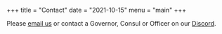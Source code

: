 +++
title = "Contact"
date = "2021-10-15"
menu = "main"
+++

Please [email us](maxnormandev@gmail.com) or contact a Governor, Consul or Officer on our [Discord](https://discord.gg/VUunbbCttz).